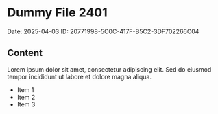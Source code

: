 # Dummy File 2401

Date: 2025-04-03
ID: 20771998-5C0C-417F-B5C2-3DF702266C04

## Content

Lorem ipsum dolor sit amet, consectetur adipiscing elit.
Sed do eiusmod tempor incididunt ut labore et dolore magna aliqua.

* Item 1
* Item 2
* Item 3


